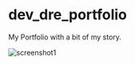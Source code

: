 # dev_dre_portfolio

My Portfolio with a bit of my story.  

![screenshot1](https://user-images.githubusercontent.com/99576524/164878192-e971f1d9-eabc-4a7b-a22a-aee23b1a38b0.png)

